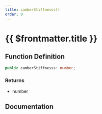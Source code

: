 ```yaml
---
title: camberStiffnesss()
order: 0
---
```


# {{ $frontmatter.title }}

<!--@include: ./camberStiffnesss_partial_header.md-->

## Function Definition

```ts
public camberStiffnesss: number;
```

### Returns

* number

## Documentation

<!--@include: ./camberStiffnesss_partial_footer.md-->
